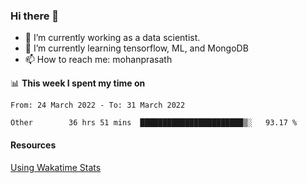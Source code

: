 ### Hi there 👋

- 🔭 I’m currently working as a data scientist.
- 🌱 I’m currently learning tensorflow, ML, and MongoDB
- 📫 How to reach me: mohanprasath

📊 **This week I spent my time on**
<!--START_SECTION:waka-->

```text
From: 24 March 2022 - To: 31 March 2022

Other        36 hrs 51 mins  ███████████████████████▒░   93.17 %
```

<!--END_SECTION:waka-->

#### Resources
[Using Wakatime Stats](https://github.com/marketplace/actions/waka-readme)
